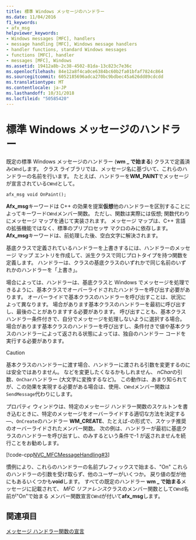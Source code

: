 ```yaml
---
title: 標準 Windows メッセージのハンドラー
ms.date: 11/04/2016
f1_keywords:
- afx_msg
helpviewer_keywords:
- Windows messages [MFC], handlers
- message handling [MFC], Windows message handlers
- handler functions, standard Windows messages
- functions [MFC], handler
- messages [MFC], Windows
ms.assetid: 19412a8b-2c38-4502-81da-13c823c7e36c
ms.openlocfilehash: 84e12a8f4ca0ce6384bc60b2fa01bfaf7824c864
ms.sourcegitcommit: 6052185696adca270bc9bdbec45a626dd89cdcdd
ms.translationtype: MT
ms.contentlocale: ja-JP
ms.lasthandoff: 10/31/2018
ms.locfileid: "50585420"
---
```

# <a name="handlers-for-standard-windows-messages"></a>標準 Windows メッセージのハンドラー

既定の標準 Windows メッセージのハンドラー (**wm _ で始まる**) クラスで定義済み`CWnd`します。 クラス ライブラリでは、メッセージ名に基づいて、これらのハンドラーの名前を行います。 たとえば、ハンドラーを**WM_PAINT**でメッセージが宣言されている`CWnd`として。

`afx_msg void OnPaint();`

**Afx_msg**キーワードは C++ の効果を提案**仮想**他のハンドラーを区別することによってキーワード`CWnd`メンバー関数。 ただし、関数は実際には仮想; 関数代わりにメッセージ マップを通じて実装されます。 メッセージ マップは、C++ 言語の拡張機能ではなく、標準のプリプロセッサ マクロのみに依存します。 **Afx_msg**キーワードは、前処理した後、空白文字に解決されます。

基底クラスで定義されているハンドラーを上書きするには、ハンドラーのメッセージ マップ エントリを作成して、派生クラスで同じプロトタイプを持つ関数を定義します。 ハンドラーは、クラスの基底クラスのいずれかで同じ名前のいずれかのハンドラーを「上書き」。

場合によっては、ハンドラーは、基底クラスと Windows でメッセージを処理できるように、基本クラスでオーバーライドされたハンドラーを呼び出す必要があります。 オーバーライドで基本クラスのハンドラーを呼び出すことは、状況によって異なります。 場合があります基本クラスのハンドラーを最初に呼び出すし、最後のことがありますする必要があります。 呼び出すことも、基本クラス ハンドラー条件付きで、自分でメッセージを処理しないように選択する場合。 場合があります基本クラスのハンドラーを呼び出すし、条件付きで値や基本クラスのハンドラーによって返される状態によっては、独自のハンドラー コードを実行する必要があります。

> [!CAUTION]
>  基本クラスのハンドラーに渡す場合、ハンドラーに渡される引数を変更するのには安全ではありません。 などを変更したくなるかもしれません、 *nChar*の引数、`OnChar`ハンドラー (大文字に変換するなど)。 この動作は、あまり知られてが、この効果を実現する必要がある場合は、使用、`CWnd`メンバー関数は`SendMessage`代わりにします。

プロパティ ウィンドウは、特定のメッセージ ハンドラー関数のスケルトンを書き込むときに、特定のメッセージをオーバーライドする適切な方法を決定する —、`OnCreate`のハンドラー **WM_CREATE**、たとえば-の形式で、スケッチ推奨のオーバーライドされたメンバー関数。 次の例は、ハンドラーが最初に基底クラスのハンドラーを呼び出すし、のみするという条件で-1 が返されませんを続行ことをお勧めします。

[!code-cpp[NVC_MFCMessageHandling#3](../mfc/codesnippet/cpp/handlers-for-standard-windows-messages_1.cpp)]

慣例により、これらのハンドラーの名前プレフィックスで始まる、"On" これらのハンドラーの引数を受け取らず、他のユーザーがいくつか。 戻り値の型が他にもあるいくつかも**void**します。 すべての既定のハンドラー **wm _ で始まる**メッセージに記載されて、 *MFC リファレンス*クラスのメンバー関数として`CWnd`名前が"On"で始まる メンバー関数宣言`CWnd`が付いて**afx_msg**します。

## <a name="see-also"></a>関連項目

[メッセージ ハンドラー関数の宣言](../mfc/declaring-message-handler-functions.md)
